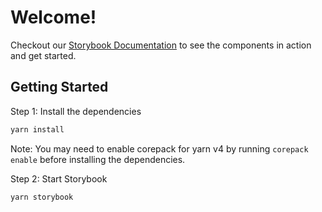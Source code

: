 # Welcome!

Checkout our [Storybook Documentation](https://lambda-curry.github.io/forms/?path=/docs/0-1-hello-world-start-here--docs) to see the components in action and get started.


## Getting Started

Step 1: Install the dependencies
```bash
yarn install
```

Note: You may need to enable corepack for yarn v4 by running `corepack enable` before installing the dependencies.


Step 2: Start Storybook
```bash
yarn storybook
```


